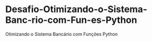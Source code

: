 # Desafio-Otimizando-o-Sistema-Banc-rio-com-Fun-es-Python
  Otimizando o Sistema Bancário com Funções Python
